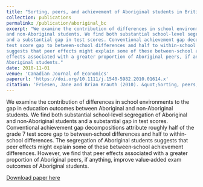 ```yaml
---
title: "Sorting, peers, and achievement of Aboriginal students in British Columbia"
collection: publications
permalink: /publication/aboriginal_bc
excerpt: "We examine the contribution of differences in school environments to the gap in education outcomes between Aboriginal
and non‐Aboriginal students. We find both substantial school‐level segregation of Aboriginal and non‐Aboriginal students
and a substantial gap in test scores. Conventional achievement gap decompositions attribute roughly half of the grade 7
test score gap to between‐school differences and half to within‐school differences. The segregation of Aboriginal students
suggests that peer effects might explain some of these between‐school achievement differences. However, we find that peer
effects associated with a greater proportion of Aboriginal peers, if anything, improve value‐added exam outcomes of
Aboriginal students."
date: 2010-11-01
venue: 'Canadian Journal of Economics'
paperurl: 'https://doi.org/10.1111/j.1540-5982.2010.01614.x'
citation: 'Friesen, Jane and Brian Krauth (2010). &quot;Sorting, peers, and achievement of Aboriginal students in British Columbia.&quot; <i>Canadian Journal of Economics</i>. 43(4).'
---
```

We examine the contribution of differences in school environments to the gap in education outcomes between Aboriginal
and non‐Aboriginal students. We find both substantial school‐level segregation of Aboriginal and non‐Aboriginal students
and a substantial gap in test scores. Conventional achievement gap decompositions attribute roughly half of the grade 7
test score gap to between‐school differences and half to within‐school differences. The segregation of Aboriginal students
suggests that peer effects might explain some of these between‐school achievement differences. However, we find that peer
effects associated with a greater proportion of Aboriginal peers, if anything, improve value‐added exam outcomes of
Aboriginal students.

[Download paper here](http://academicpages.github.io/files/paper1.pdf)
